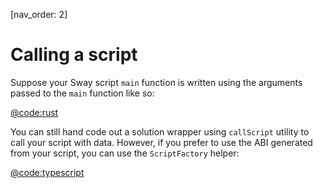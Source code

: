 [nav_order: 2]

# Calling a script

Suppose your Sway script `main` function is written using the arguments passed to the `main` function like so:

[@code:rust](./packages/fuel-gauge/test-projects/script-main-args/src/main.sw#typedoc:script-with-main-args)

You can still hand code out a solution wrapper using `callScript` utility to call your script with data. However, if you prefer to use the ABI generated from your script, you can use the `ScriptFactory` helper:

[@code:typescript](./packages/fuel-gauge/src/script-main-args.test.ts#typedoc:script-call-factory)
